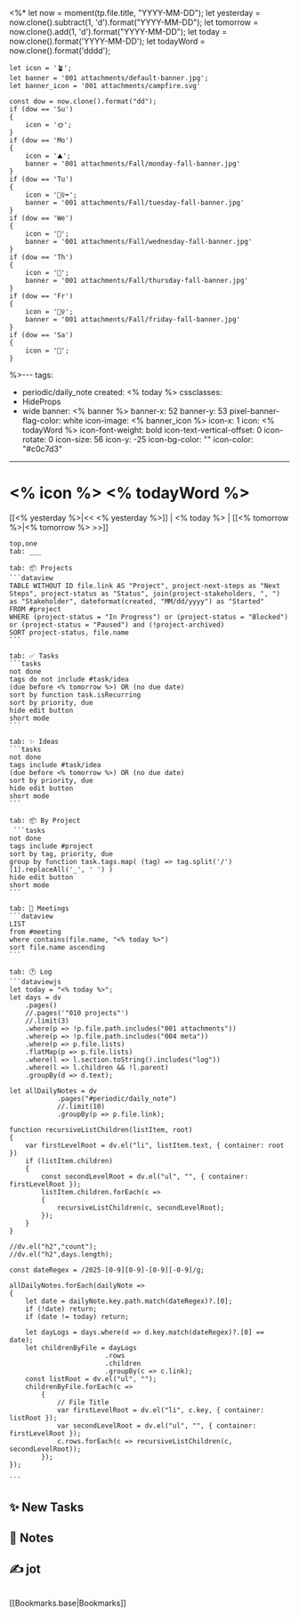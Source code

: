 <%*
	let now = moment(tp.file.title, "YYYY-MM-DD");
	let yesterday = now.clone().subtract(1, 'd').format("YYYY-MM-DD");
	let tomorrow = now.clone().add(1, 'd').format("YYYY-MM-DD");
	let today = now.clone().format('YYYY-MM-DD');
	let todayWord = now.clone().format('dddd');
	
	let icon = '🪴';
	let banner = '001 attachments/default-banner.jpg';
	let banner_icon = '001 attachments/campfire.svg'
	
	const dow = now.clone().format("dd");
	if (dow == 'Su')
	{
		icon = '🌞';
	} 
	if (dow == 'Mo')
	{
		icon = '⛰️';
		banner = '001 attachments/Fall/monday-fall-banner.jpg'
	} 
	if (dow == 'Tu')
	{
		icon = '🏃‍♀️‍➡️';
		banner = '001 attachments/Fall/tuesday-fall-banner.jpg'
	} 
	if (dow == 'We')
	{
		icon = '🐫';
		banner = '001 attachments/Fall/wednesday-fall-banner.jpg'
	} 
	if (dow == 'Th')
	{
		icon = '🥑';
		banner = '001 attachments/Fall/thursday-fall-banner.jpg'
	} 
	if (dow == 'Fr')
	{
		icon = '🚴‍♀️';
		banner = '001 attachments/Fall/friday-fall-banner.jpg'
	} 
	if (dow == 'Sa')
	{
		icon = '🦕';
	} 
	
%>---
tags:
  - periodic/daily_note
created: <% today %>
cssclasses:
  - HideProps
  - wide
banner: <% banner %>
banner-x: 52
banner-y: 53
pixel-banner-flag-color: white
icon-image: <% banner_icon %>
icon-x: 1
icon: <% todayWord %>
icon-font-weight: bold
icon-text-vertical-offset: 0
icon-rotate: 0
icon-size: 56
icon-y: -25
icon-bg-color: ""
icon-color: "#c0c7d3"
---
# <% icon %> <% todayWord %>
[[<% yesterday %>|<< <% yesterday %>]] | <% today %> | [[<% tomorrow %>|<% tomorrow %> >>]] 

````tabs
top,one
tab: ___

tab: 📦 Projects
```dataview
TABLE WITHOUT ID file.link AS "Project", project-next-steps as "Next Steps", project-status as "Status", join(project-stakeholders, ", ") as "Stakeholder", dateformat(created, "MM/dd/yyyy") as "Started"
FROM #project
WHERE (project-status = "In Progress") or (project-status = "Blocked") or (project-status = "Paused") and (!project-archived)
SORT project-status, file.name
```

tab: ✅ Tasks
```tasks
not done
tags do not include #task/idea
(due before <% tomorrow %>) OR (no due date)
sort by function task.isRecurring
sort by priority, due
hide edit button
short mode
```

tab: ✨ Ideas
```tasks
not done
tags include #task/idea
(due before <% tomorrow %>) OR (no due date)
sort by priority, due
hide edit button
short mode
```

tab: 📦 By Project
 ```tasks
not done
tags include #project
sort by tag, priority, due
group by function task.tags.map( (tag) => tag.split('/')[1].replaceAll('_', ' ') )
hide edit button
short mode
```

tab: 📆 Meetings
```dataview
LIST
from #meeting 
where contains(file.name, "<% today %>") 
sort file.name ascending
```

tab: 🕐 Log
```dataviewjs
let today = "<% today %>";
let days = dv
	.pages()
	//.pages('"010 projects"')
	//.limit(3)
	.where(p => !p.file.path.includes("001 attachments"))
	.where(p => !p.file.path.includes("004 meta"))
	.where(p => p.file.lists)
	.flatMap(p => p.file.lists)
	.where(l => l.section.toString().includes("log"))
	.where(l => l.children && !l.parent)
	.groupBy(d => d.text);

let allDailyNotes = dv
			.pages("#periodic/daily_note")
			//.limit(10)
			.groupBy(p => p.file.link);

function recursiveListChildren(listItem, root)
{
	var firstLevelRoot = dv.el("li", listItem.text, { container: root })
	if (listItem.children)
	{
		const secondLevelRoot = dv.el("ul", "", { container: firstLevelRoot });
		listItem.children.forEach(c => 
		{		
			recursiveListChildren(c, secondLevelRoot);
		});
	}
}

//dv.el("h2","count");
//dv.el("h2",days.length);

const dateRegex = /2025-[0-9][0-9]-[0-9][-0-9]/g;

allDailyNotes.forEach(dailyNote => 
{
	let date = dailyNote.key.path.match(dateRegex)?.[0];
	if (!date) return;
	if (date != today) return;
	
	let dayLogs = days.where(d => d.key.match(dateRegex)?.[0] == date);
	let childrenByFile = dayLogs
						.rows
						.children
						.groupBy(c => c.link);
	const listRoot = dv.el("ul", "");
	childrenByFile.forEach(c => 
		{
		    // File Title			
			var firstLevelRoot = dv.el("li", c.key, { container: listRoot });
			var secondLevelRoot = dv.el("ul", "", { container: firstLevelRoot });
			c.rows.forEach(c => recursiveListChildren(c, secondLevelRoot));
		});
});

```
````

## ✨ New Tasks


## 📝 Notes


## ✍️ jot

```

```
[[Bookmarks.base|Bookmarks]]